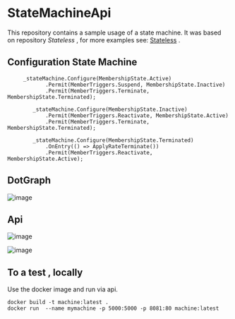 #   StateMachineApi

This repository contains a sample usage of a state machine. It was based on repository *Stateless* , for more examples see: [Stateless](https://github.com/dotnet-state-machine/stateless) .

## Configuration State Machine

         _stateMachine.Configure(MembershipState.Active)
                .Permit(MemberTriggers.Suspend, MembershipState.Inactive)
                .Permit(MemberTriggers.Terminate, MembershipState.Terminated);

            _stateMachine.Configure(MembershipState.Inactive)
                .Permit(MemberTriggers.Reactivate, MembershipState.Active)
                .Permit(MemberTriggers.Terminate, MembershipState.Terminated);

            _stateMachine.Configure(MembershipState.Terminated)
                .OnEntry(() => ApplyRateTerminate())
                .Permit(MemberTriggers.Reactivate, MembershipState.Active);
                
## DotGraph                    
![image](https://user-images.githubusercontent.com/7238977/213438903-17de5f2e-8a2b-4be7-90fa-19a41219729b.png)


## Api

![image](https://user-images.githubusercontent.com/7238977/213439042-65734180-f580-4489-a348-b3944ce136d4.png)

![image](https://user-images.githubusercontent.com/7238977/213439082-eb2c6040-b1e6-4122-a0e7-e4d7d737505b.png)


## To a test , locally

Use the docker image and run via api. 

    docker build -t machine:latest .
    docker run  --name mymachine -p 5000:5000 -p 8081:80 machine:latest
    
    
